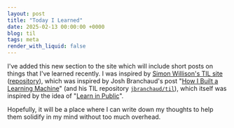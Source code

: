 ```yaml
---
layout: post
title: "Today I Learned"
date: 2025-02-13 00:00:00 +0000
blog: til
tags: meta
render_with_liquid: false
---
```


I've added this new section to the site which will include short posts on things
that I've learned recently. I was inspired by [Simon Willison's TIL
site](https://til.simonwillison.net/)
([repository](https://github.com/simonw/til)), which was inspired by Josh
Branchaud's post "[How I Built a Learning
Machine](https://dev.to/jbranchaud/how-i-built-a-learning-machine-45k9)" (and
his TIL repository [`jbranchaud/til`](https://github.com/jbranchaud/til)), which
itself was inspired by the idea of "[Learn in
Public](https://www.swyx.io/learn-in-public/)".

Hopefully, it will be a place where I can write down my thoughts to help them
solidify in my mind without too much overhead.
